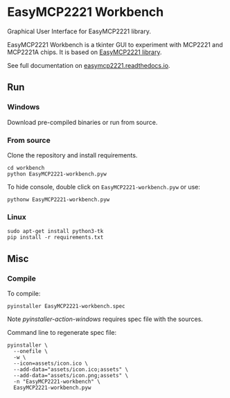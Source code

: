 # EasyMCP2221 Workbench
Graphical User Interface for EasyMCP2221 library.

EasyMCP2221 Workbench is a tkinter GUI to experiment with MCP2221 and MCP2221A chips. 
It is based on [EasyMCP2221 library](https://github.com/electronicayciencia/EasyMCP2221).

See full documentation on [easymcp2221.readthedocs.io](https://easymcp2221.readthedocs.io).

## Run

### Windows

Download pre-compiled binaries or run from source.

### From source

Clone the repository and install requirements.

    cd workbench
    python EasyMCP2221-workbench.pyw
    
To hide console, double click on `EasyMCP2221-workbench.pyw` or use:

    pythonw EasyMCP2221-workbench.pyw


### Linux

    sudo apt-get install python3-tk
    pip install -r requirements.txt


## Misc

### Compile

To compile:

    pyinstaller EasyMCP2221-workbench.spec


Note *pyinstaller-action-windows* requires spec file with the sources.

Command line to regenerate spec file:

    pyinstaller \
      --onefile \
      -w \
      --icon=assets/icon.ico \
      --add-data="assets/icon.ico;assets" \
      --add-data="assets/icon.png;assets" \
      -n "EasyMCP2221-workbench" \
      EasyMCP2221-workbench.pyw


